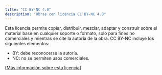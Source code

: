 ```yaml
---
title: "CC BY-NC 4.0"
description: "Obras con licencia CC BY-NC 4.0"
---
```


Esta licencia permite copiar, distribuir, mezclar, adaptar y construir sobre el material base en cualquier soporte o formato, solo para fines no comerciales y mientras se cite la autoría de la obra. CC BY-NC incluye los siguientes elementos:

- BY: debe reconocerse la autoría.
- NC: no se permiten usos comerciales.

[[Más información sobre esta licencia](https://creativecommons.org/licenses/by-nc/4.0/deed.es)]